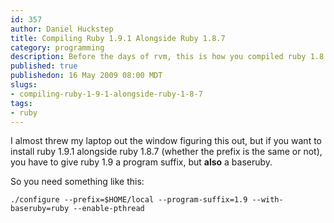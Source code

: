 ```yaml
--- 
id: 357
author: Daniel Huckstep
title: Compiling Ruby 1.9.1 Alongside Ruby 1.8.7
category: programming
description: Before the days of rvm, this is how you compiled ruby 1.8.7 alongside 1.9.1.
published: true
publishedon: 16 May 2009 08:00 MDT
slugs: 
- compiling-ruby-1-9-1-alongside-ruby-1-8-7
tags: 
- ruby
---
```

I almost threw my laptop out the window figuring this out, but if you
want to install ruby 1.9.1 alongside ruby 1.8.7 (whether the prefix is
the same or not), you have to give ruby 1.9 a program suffix, but
**also** a baseruby.

So you need something like this:

    ./configure --prefix=$HOME/local --program-suffix=1.9 --with-baseruby=ruby --enable-pthread
